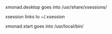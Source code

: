 xmonad.desktop goes into /usr/share/xsessions/

xsession links to ~/.xsession

xmonad.start goes into /usr/local/bin/
